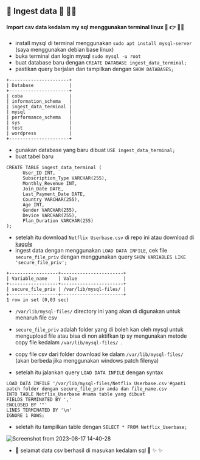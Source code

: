 ## :rocket: Ingest data :rocket: 🧑‍💻 


#### Import csv data kedalam my sql menggunakan terminal linux 📄 :point_right:  🧑‍💻 

- install mysql di terminal menggunakan ```sudo apt install mysql-server``` (saya menggunakan debian base linux)   
- buka terminal dan login mysql ```sudo mysql -u root```   
- buat database baru dengan ```CREATE DATABASE ingest_data_terminal;```   
- pastikan query berjalan dan tampilkan dengan ```SHOW DATABASES;```   
```
+----------------------+
| Database             |
+----------------------+
| coba                 |
| information_schema   |
| ingest_data_terminal |
| mysql                |
| performance_schema   |
| sys                  |
| test                 |
| wordpress            |
+----------------------+
``` 
- gunakan database yang baru dibuat  ```USE ingest_data_terminal;```    
- buat tabel baru      
```
CREATE TABLE ingest_data_terminal (
      User_ID INT,
      Subscription_Type VARCHAR(255),
      Monthly_Revenue INT,
      Join_Date DATE,
      Last_Payment_Date DATE,
      Country VARCHAR(255),
      Age INT,
      Gender VARCHAR(255),
      Device VARCHAR(255),
      Plan_Duration VARCHAR(255)
);
```     
- setelah itu download ``` Netflix Userbase.csv ``` di repo ini atau download di [kaggle](https://www.kaggle.com/datasets/arnavsmayan/netflix-userbase-dataset)   
- ingest data dengan menggunakan ```LOAD DATA INFILE```, cek file ```secure_file_priv``` dengan menggunakan query ```SHOW VARIABLES LIKE 'secure_file_priv';```     
```
+------------------+-----------------------+
| Variable_name    | Value                 |
+------------------+-----------------------+
| secure_file_priv | /var/lib/mysql-files/ |
+------------------+-----------------------+
1 row in set (0,03 sec)
```
- ```/var/lib/mysql-files/``` directory ini yang akan di digunakan untuk menaruh file csv
- ```secure_file_priv``` adalah folder yang di boleh kan oleh mysql untuk mengupload file atau bisa di non aktifkan tp sy mengunakan metode copy file kedalam  ```/var/lib/mysql-files/ ```.
- copy file csv dari folder download ke dalam ```/var/lib/mysql-files/ ``` (akan berbeda jika menggunakan windows patch filenya)    

- setelah itu jalankan query ```LOAD DATA INFILE``` dengan syntax      
```
LOAD DATA INFILE '/var/lib/mysql-files/Netflix Userbase.csv'#ganti patch folder dengan secure_file_priv anda dan file_name.csv
INTO TABLE Netflix_Userbase #nama table yang dibuat
FIELDS TERMINATED BY ',' 
ENCLOSED BY '"'
LINES TERMINATED BY '\n'
IGNORE 1 ROWS;
```      
- seletah itu tampilkan table dengan ``` SELECT * FROM Netflix_Userbase; ```    

![Screenshot from 2023-08-17 14-40-28](https://github.com/agilsaputra/Ingest_data/assets/22126819/e47546f8-f110-4441-8894-a82bdfaeae49)

- 🚀 selamat data csv berhasil di masukan kedalam sql :tada: :sparkles: :sparkles: 

